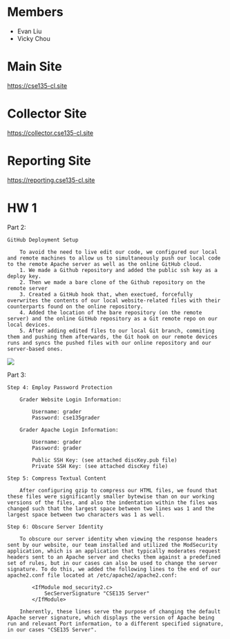# Members
* Evan Liu
* Vicky Chou

# Main Site
https://cse135-cl.site

# Collector Site
https://collector.cse135-cl.site

# Reporting Site
https://reporting.cse135-cl.site

# HW 1

Part 2:

    GitHub Deployment Setup

        To avoid the need to live edit our code, we configured our local and remote machines to allow us to simultaneously push our local code to the remote Apache server as well as the online GitHub cloud.
        1. We made a Github repository and added the public ssh key as a deploy key.
        2. Then we made a bare clone of the Github repository on the remote server
        3. Created a GitHub hook that, when exectued, forcefully overwrites the contents of our local website-related files with their counterparts found on the online repository.
        4. Added the location of the bare repository (on the remote server) and the online GitHub repository as a Git remote repo on our local devices. 
        5. After adding edited files to our local Git branch, commiting them and pushing them afterwards, the Git hook on our remote devices runs and syncs the pushed files with our online repository and our server-based ones.

<img src="https://github.com/vchou105/CSE135/blob/main/GitHub_Deploy.gif"></br>

Part 3:

    Step 4: Employ Password Protection

        Grader Website Login Information:

            Username: grader
            Password: cse135grader

        Grader Apache Login Information:

            Username: grader
            Password: grader

            Public SSH Key: (see attached discKey.pub file)
            Private SSH Key: (see attached discKey file)
    
    Step 5: Compress Textual Content

        After configuring gzip to compress our HTML files, we found that these files were significantly smaller bytewise than on our working versions of the files, and also the indentation within the files was changed such that the largest space between two lines was 1 and the largest space between two characters was 1 as well.

    Step 6: Obscure Server Identity

        To obscure our server identity when viewing the response headers sent by our website, our team installed and utilized the ModSecurity application, which is an application that typically moderates request headers sent to an Apache server and checks them against a predefined set of rules, but in our cases can also be used to change the server signature. To do this, we added the following lines to the end of our apache2.conf file located at /etc/apache2/apache2.conf:

            <IfModule mod_security2.c>
                SecServerSignature "CSE135 Server"
            </IfModule>

        Inherently, these lines serve the purpose of changing the default Apache server signature, which displays the version of Apache being run and relevant Port information, to a different specified signature, in our cases "CSE135 Server".

